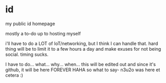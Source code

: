 # id
my public id homepage

mostly a to-do up to hosting myself

i'll have to do a LOT of IoT/networking, but I think I can handle that.
hard thing will be to limit it to a few hours a day and make exuses for not being social.
timing sucks.

I have to do... what... why... when... this will be edited out and since it's github, it will be here FOREVER HAHA
so what to say- n3u2o was here et cetera :)

